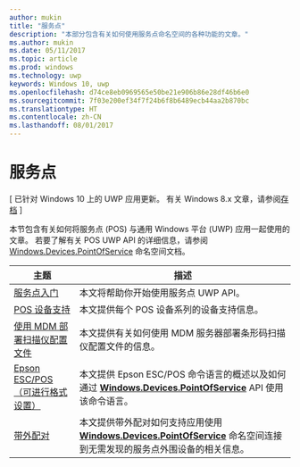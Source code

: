 ```yaml
---
author: mukin
title: "服务点"
description: "本部分包含有关如何使用服务点命名空间的各种功能的文章。"
ms.author: mukin
ms.date: 05/11/2017
ms.topic: article
ms.prod: windows
ms.technology: uwp
keywords: Windows 10, uwp
ms.openlocfilehash: d74ce8eb0969565e50be21e906b86e28df46b6e0
ms.sourcegitcommit: 7f03e200ef34f7f24b6f8b6489ecb44aa2b870bc
ms.translationtype: HT
ms.contentlocale: zh-CN
ms.lasthandoff: 08/01/2017
---
```

# <a name="point-of-service"></a>服务点

\[ 已针对 Windows 10 上的 UWP 应用更新。 有关 Windows 8.x 文章，请参阅[存档](http://go.microsoft.com/fwlink/p/?linkid=619132) \]

本节包含有关如何将服务点 (POS) 与通用 Windows 平台 (UWP) 应用一起使用的文章。 若要了解有关 POS UWP API 的详细信息，请参阅 [Windows.Devices.PointOfService](https://docs.microsoft.com/en-us/uwp/api/windows.devices.pointofservice) 命名空间文档。

|主题|描述|
|--------|------------------|
| [服务点入门](pos-get-started.md) | 本文将帮助你开始使用服务点 UWP API。 |
| [POS 设备支持](pos-device-support.md) | 本文提供每个 POS 设备系列的设备支持信息。 |
| [使用 MDM 部署扫描仪配置文件](deploy-scanner-profiles-with-mdm.md) | 本文提供有关如何使用 MDM 服务器部署条形码扫描仪配置文件的信息。 |
| [Epson ESC/POS（可进行格式设置）](epson-esc-pos-with-formatting.md)   | 本文提供 Epson ESC/POS 命令语言的概述以及如何通过 [**Windows.Devices.PointOfService**](https://msdn.microsoft.com/library/windows/apps/windows.devices.pointofservice.aspx) API 使用该命令语言。 |
| [带外配对](out-of-band-pairing.md) | 本文提供带外配对如何支持应用使用 [**Windows.Devices.PointOfService**](https://msdn.microsoft.com/library/windows/apps/windows.devices.pointofservice.aspx) 命名空间连接到无需发现的服务点外围设备的相关信息。 |
